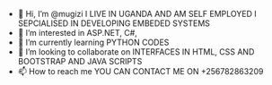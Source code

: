 - 👋 Hi, I’m @mugizi
I LIVE  IN UGANDA AND AM SELF EMPLOYED I SEPCIALISED IN DEVELOPING EMBEDED SYSTEMS
- 👀 I’m interested in ASP.NET, C#,
- 🌱 I’m currently learning PYTHON CODES
- 💞️ I’m looking to collaborate on INTERFACES IN HTML, CSS AND BOOTSTRAP AND JAVA SCRIPTS
- 📫 How to reach me YOU CAN CONTACT ME ON +256782863209

<!---
mugizi/mugizi is a ✨ special ✨ repository because its `README.md` (this file) appears on your GitHub profile.
You can click the Preview link to take a look at your changes.
--->
